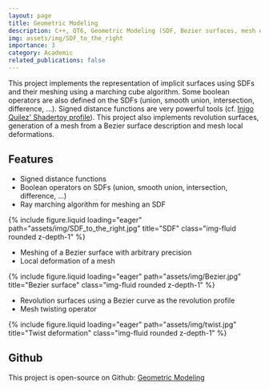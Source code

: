```yaml
---
layout: page
title: Geometric Modeling
description: C++, QT6, Geometric Modeling (SDF, Bezier surfaces, mesh deformations)
img: assets/img/SDF_to_the_right
importance: 3
category: Academic
related_publications: false
---
```


This project implements the representation of implicit surfaces using SDFs  and their meshing using a marching cube algorithm. Some boolean operators are also defined on the SDFs (union, smooth union, intersection, difference, ...).
Signed distance functions are very powerful tools (cf. [Inigo Quilez' Shadertoy profile](https://www.shadertoy.com/user/iq)).
This project also implements revolution surfaces, generation of a mesh from a Bezier surface description and mesh local deformations.

<h2 id="features">Features</h2>

- Signed distance functions
- Boolean operators on SDFs (union, smooth union, intersection, difference, ...)
- Ray marching algorithm for meshing an SDF
<div class="row">
    <div class="col-sm mt-3 mt-md-0">
        {% include figure.liquid loading="eager" path="assets/img/SDF_to_the_right.jpg" title="SDF" class="img-fluid rounded z-depth-1" %}
    </div>
</div>

- Meshing of a Bezier surface with arbitrary precision
- Local deformation of a mesh
<div class="row">
    <div class="col-sm mt-3 mt-md-0">
        {% include figure.liquid loading="eager" path="assets/img/Bezier.jpg" title="Bezier surface" class="img-fluid rounded z-depth-1" %}
    </div>
</div>

- Revolution surfaces using a Bezier curve as the revolution profile
- Mesh twisting operator
<div class="row">
    <div class="col-sm mt-3 mt-md-0">
        {% include figure.liquid loading="eager" path="assets/img/twist.jpg" title="Twist deformation" class="img-fluid rounded z-depth-1" %}
    </div>
</div>


<h2 id="features">Github</h2>

This project is open-source on Github: [Geometric Modeling](https://github.com/TomClabault/M2_modeling)
